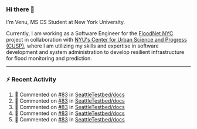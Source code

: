 ### Hi there 👋

I'm Venu, MS CS Student at New York University.

Currently, I am working as a Software Engineer for the [FloodNet NYC](https://www.floodnet.nyc/) project in collaboration with [NYU's Center for Urban Science and Progress (CUSP)](https://cusp.nyu.edu/), where I am utilizing my skills and expertise in software development and system administration to develop resilient infrastructure for flood monitoring and prediction.

---

### :zap: Recent Activity

<!--RECENT_ACTIVITY:start-->
1. 💬 Commented on [#83](https://github.com/SeattleTestbed/docs/pull/83#issuecomment-1743633990) in [SeattleTestbed/docs](https://github.com/SeattleTestbed/docs)
2. 💬 Commented on [#83](https://github.com/SeattleTestbed/docs/pull/83#discussion_r1343076039) in [SeattleTestbed/docs](https://github.com/SeattleTestbed/docs)
3. 💬 Commented on [#83](https://github.com/SeattleTestbed/docs/pull/83#discussion_r1343051621) in [SeattleTestbed/docs](https://github.com/SeattleTestbed/docs)
4. 💬 Commented on [#83](https://github.com/SeattleTestbed/docs/pull/83#discussion_r1342977360) in [SeattleTestbed/docs](https://github.com/SeattleTestbed/docs)
5. 💬 Commented on [#83](https://github.com/SeattleTestbed/docs/pull/83#discussion_r1342952567) in [SeattleTestbed/docs](https://github.com/SeattleTestbed/docs)
<!--RECENT_ACTIVITY:end-->

<!--
**vchrombie/vchrombie** is a ✨ _special_ ✨ repository because its `README.md` (this file) appears on your GitHub profile.

Here are some ideas to get you started:

- 🔭 I’m currently working on ...
- 🌱 I’m currently learning ...
- 👯 I’m looking to collaborate on ...
- 🤔 I’m looking for help with ...
- 💬 Ask me about ...
- 📫 How to reach me: ...
- 😄 Pronouns: ...
- ⚡ Fun fact: ...
-->
